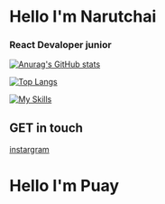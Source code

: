 <h1>Hello I'm Narutchai</h1>
<h3> React Devaloper junior</h3>

[![Anurag's GitHub stats](https://github-readme-stats.vercel.app/api?username=Narutchai01&show_icons=true&theme=outrun )](https://github.com/anuraghazra/github-readme-stats)

[![Top Langs](https://github-readme-stats.vercel.app/api/top-langs/?username=Narutchai01&show_icons=true&theme=outrun )](https://github.com/anuraghazra/github-readme-stats)



 [![My Skills ](https://skillicons.dev/icons?i=react,js,ts,html,css,git,py,nodejs,unity,figma)](https://skillicons.dev)
## GET in touch
[instargram](https://www.instagram.com/naruaichai.jsx/)

<h1>Hello I'm Puay</h1>